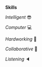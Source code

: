 **Skills**

_Intelligent_ :sunglasses:

_Computer_ :computer:

_Hardworking_ :muscle:

_Collaborative_ :punch:

_Listening_ :speaker:

